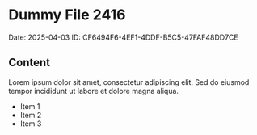 # Dummy File 2416

Date: 2025-04-03
ID: CF6494F6-4EF1-4DDF-B5C5-47FAF48DD7CE

## Content

Lorem ipsum dolor sit amet, consectetur adipiscing elit.
Sed do eiusmod tempor incididunt ut labore et dolore magna aliqua.

* Item 1
* Item 2
* Item 3
